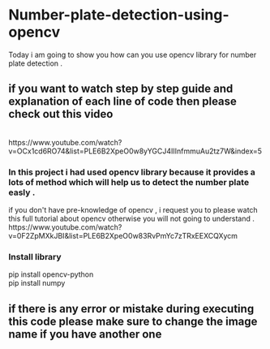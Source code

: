 # Number-plate-detection-using-opencv
Today i am going to show you how can you use opencv library for number plate detection .

<h2>if you want to watch step by step guide and explanation of each line of code then please check out this video </h2><br>
https://www.youtube.com/watch?v=OCx1cd6RO74&list=PLE6B2XpeO0w8yYGCJ4IIInfmmuAu2tz7W&index=5

<h3>In this project i had used opencv library because it provides a lots of method which will help us to detect the number plate easly .</h3>
 if you don't have pre-knowledge of opencv , i request you to please watch this full tutorial about opencv otherwise you will not going to understand .<br>
 https://www.youtube.com/watch?v=0F2ZpMXkJBI&list=PLE6B2XpeO0w83RvPmYc7zTRxEEXCQXycm
 
 <h3>Install library</h3>
 pip install opencv-python <br>
 pip install numpy<br>
 
 <h2>if there is any error or mistake during executing this code please make sure to change the image name if you have another one </h2>
